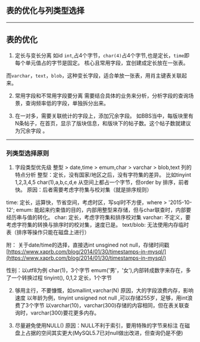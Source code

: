 ## 表的优化与列类型选择


---

## 表的优化

1. 定长与变长分离
如id `int`,占4个字节，`char(4)`占4个字节,也是定长，`time`即每个单元值占的字节是固定。
核心且常用字段，宜创建成定长放在一张表。

而`varchar`，`text`，`blob`，这种变长字段，适合单放一张表，用肖主键表关联起来。

2. 常用字段和不常用字段要分离
需要结合具体的业务来分析，分析字段的查询场景，查询频率低的字段，单独拆分出来。

3. 在一对多，需要关联统计的字段上，添加冗余字段。
如BBS当中，每版块里有N条帖子，在首页，显示了版块信息，和版块下的帖子数。这个帖子数就建议为冗余字段 。

---

### 列类型选择原则

1. 字段类型优先级  整型 > date,time > emum,char > varchar > blob,text
列的特点分析
整型：定长，没有国家/地区之后，没有字符集的差异。
比如tinyint 1,2,3,4,5 char(1),a,b,c,d,e 从空间上都占一个字节，但order by 排序，前者快。
原因：后者需要考虑字符集与校对集（就是排序规则）

time: 定长，运算快，节省空间，考虑时区，写sql时不方便，where > '2015-10-12';
emum: 能起来约束值的目的，内部用整型来存储，但与char联查时，内部要经历串与值的转化。
char: 定长，考虑字符集和排序校对集
varchar: 不定义，要考虑字符集的转换与排序时的校对集，速度已是。
text/blob: 无法使用内存临时表（排序等操作只能在磁盘上进行）

附： 关于date/time的选择，直接选int unsgined not null，存储时间戳
[https://www.xaprb.com/blog/2014/01/30/timestamps-in-mysql/](https://www.xaprb.com/blog/2014/01/30/timestamps-in-mysql/)

性别：以utf8为例
char(1)，3个字节
emum('男'，'女'),内部转成数字来存在，多了一个转换过程
tinyint(), 0,1,2 定长，1个字节

2. 够用主行，不要慷慨，如smallint,varchar(N)
原因，大的字段浪费内存，影响速度
以年龄为例，tinyint unsigned not null ,可以存储255岁，足够，用int浪费了3个字节
以varchar(10)，varchar(300)存储的内容相同，但在表关联查询时，varchar(300)要花更多内存。

3. 尽量避免使用NULL()
原因：NULL不利于索引，要用特殊的字节来标注
在磁盘上占据的空间其实更大(MySQL5.7已对null做出改进，但查询仍是不便)





